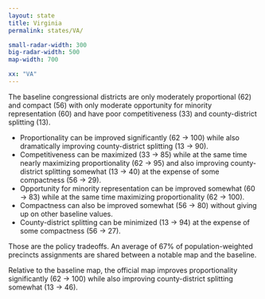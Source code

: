 ```yaml
---
layout: state
title: Virginia
permalink: states/VA/

small-radar-width: 300
big-radar-width: 500
map-width: 700

xx: "VA"
---
```


The baseline congressional districts are only moderately proportional (62) and compact (56) 
with only moderate opportunity for minority representation (60) and
have poor competitiveness (33) and county-district splitting (13).

- Proportionality can be improved significantly (62 &#x2192; 100) while also dramatically improving county-district splitting (13 &#x2192; 90).
- Competitiveness can be maximized (33 &#x2192; 85) while at the same time nearly maximizing proportionality (62 &#x2192; 95) and also improving county-district splitting somewhat (13 &#x2192; 40) at the expense of some compactness (56 &#x2192; 29).
- Opportunity for minority representation can be improved somewhat (60 &#x2192; 83) while at the same time maximizing proportionality (62 &#x2192; 100).
- Compactness can also be improved somewhat (56 &#x2192; 80) without giving up on other baseline values.
- County-district splitting can be minimized (13 &#x2192; 94) at the expense of some compactness (56 &#x2192; 27).

Those are the policy tradeoffs. 
An average of 67% of population-weighted precincts assignments are shared between a notable map and the baseline.

Relative to the baseline map, 
the official map improves proportionality significantly (62 &#x2192; 100) while also improving county-district splitting somewhat (13 &#x2192; 46).